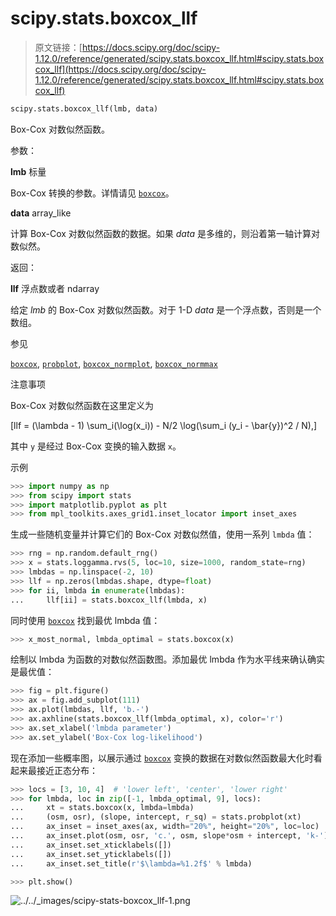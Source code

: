 # scipy.stats.boxcox_llf

> 原文链接：[https://docs.scipy.org/doc/scipy-1.12.0/reference/generated/scipy.stats.boxcox_llf.html#scipy.stats.boxcox_llf](https://docs.scipy.org/doc/scipy-1.12.0/reference/generated/scipy.stats.boxcox_llf.html#scipy.stats.boxcox_llf)

```py
scipy.stats.boxcox_llf(lmb, data)
```

Box-Cox 对数似然函数。

参数：

**lmb** 标量

Box-Cox 转换的参数。详情请见 [`boxcox`](https://docs.scipy.org/doc/scipy-1.12.0/reference/generated/scipy.stats.boxcox.html#scipy.stats.boxcox "scipy.stats.boxcox")。

**data** array_like

计算 Box-Cox 对数似然函数的数据。如果 *data* 是多维的，则沿着第一轴计算对数似然。

返回：

**llf** 浮点数或者 ndarray

给定 *lmb* 的 Box-Cox 对数似然函数。对于 1-D *data* 是一个浮点数，否则是一个数组。

参见

[`boxcox`](https://docs.scipy.org/doc/scipy-1.12.0/reference/generated/scipy.stats.boxcox.html#scipy.stats.boxcox "scipy.stats.boxcox"), [`probplot`](https://docs.scipy.org/doc/scipy-1.12.0/reference/generated/scipy.stats.probplot.html#scipy.stats.probplot "scipy.stats.probplot"), [`boxcox_normplot`](https://docs.scipy.org/doc/scipy-1.12.0/reference/generated/scipy.stats.boxcox_normplot.html#scipy.stats.boxcox_normplot "scipy.stats.boxcox_normplot"), [`boxcox_normmax`](https://docs.scipy.org/doc/scipy-1.12.0/reference/generated/scipy.stats.boxcox_normmax.html#scipy.stats.boxcox_normmax "scipy.stats.boxcox_normmax")

注意事项

Box-Cox 对数似然函数在这里定义为

\[llf = (\lambda - 1) \sum_i(\log(x_i)) - N/2 \log(\sum_i (y_i - \bar{y})^2 / N),\]

其中 `y` 是经过 Box-Cox 变换的输入数据 `x`。

示例

```py
>>> import numpy as np
>>> from scipy import stats
>>> import matplotlib.pyplot as plt
>>> from mpl_toolkits.axes_grid1.inset_locator import inset_axes 
```

生成一些随机变量并计算它们的 Box-Cox 对数似然值，使用一系列 `lmbda` 值：

```py
>>> rng = np.random.default_rng()
>>> x = stats.loggamma.rvs(5, loc=10, size=1000, random_state=rng)
>>> lmbdas = np.linspace(-2, 10)
>>> llf = np.zeros(lmbdas.shape, dtype=float)
>>> for ii, lmbda in enumerate(lmbdas):
...     llf[ii] = stats.boxcox_llf(lmbda, x) 
```

同时使用 [`boxcox`](https://docs.scipy.org/doc/scipy-1.12.0/reference/generated/scipy.stats.boxcox.html#scipy.stats.boxcox "scipy.stats.boxcox") 找到最优 lmbda 值：

```py
>>> x_most_normal, lmbda_optimal = stats.boxcox(x) 
```

绘制以 lmbda 为函数的对数似然函数图。添加最优 lmbda 作为水平线来确认确实是最优值：

```py
>>> fig = plt.figure()
>>> ax = fig.add_subplot(111)
>>> ax.plot(lmbdas, llf, 'b.-')
>>> ax.axhline(stats.boxcox_llf(lmbda_optimal, x), color='r')
>>> ax.set_xlabel('lmbda parameter')
>>> ax.set_ylabel('Box-Cox log-likelihood') 
```

现在添加一些概率图，以展示通过 [`boxcox`](https://docs.scipy.org/doc/scipy-1.12.0/reference/generated/scipy.stats.boxcox.html#scipy.stats.boxcox "scipy.stats.boxcox") 变换的数据在对数似然函数最大化时看起来最接近正态分布：

```py
>>> locs = [3, 10, 4]  # 'lower left', 'center', 'lower right'
>>> for lmbda, loc in zip([-1, lmbda_optimal, 9], locs):
...     xt = stats.boxcox(x, lmbda=lmbda)
...     (osm, osr), (slope, intercept, r_sq) = stats.probplot(xt)
...     ax_inset = inset_axes(ax, width="20%", height="20%", loc=loc)
...     ax_inset.plot(osm, osr, 'c.', osm, slope*osm + intercept, 'k-')
...     ax_inset.set_xticklabels([])
...     ax_inset.set_yticklabels([])
...     ax_inset.set_title(r'$\lambda=%1.2f$' % lmbda) 
```

```py
>>> plt.show() 
```

![../../_images/scipy-stats-boxcox_llf-1.png](../Images/4714211f9c8d5cef9f1f0ab1f66c2ae5.png)
